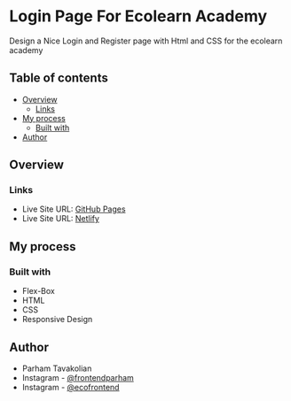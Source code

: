# Login Page For Ecolearn Academy
Design a Nice Login and Register page with Html and CSS for the ecolearn academy

## Table of contents

- [Overview](#overview)
  - [Links](#links)
- [My process](#my-process)
  - [Built with](#built-with)
- [Author](#author)

## Overview

### Links

- Live Site URL: [GitHub Pages](https://frontendparham.github.io/Ecolearn-Login-Page/)
- Live Site URL: [Netlify](https://ecolearn-register.netlify.app)

## My process

### Built with

- Flex-Box
- HTML
- CSS
- Responsive Design

## Author

- Parham Tavakolian
- Instagram - [@frontendparham](https://www.instagram.com/frontendparham)
- Instagram - [@ecofrontend](https://www.instagram.com/ecofrontend)
